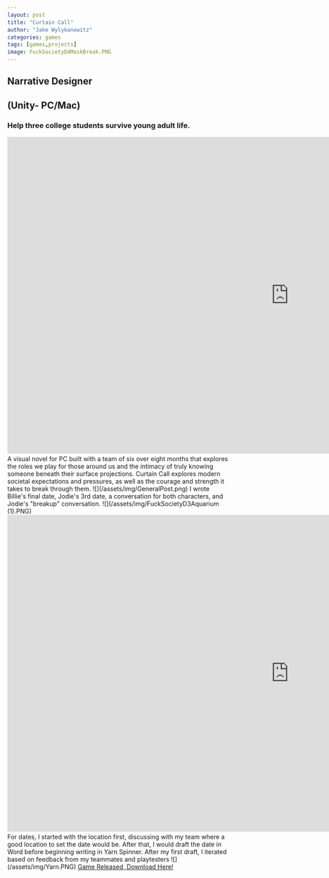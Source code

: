 ```yaml
---
layout: post
title: "Curtain Call"
author: "Jake Wylykanowitz"
categories: games
tags: [games,projects]
image: FuckSocietyD4MaskBreak.PNG
---
```


## Narrative Designer
## (Unity- PC/Mac)
### Help three college students survive young adult life.
<iframe width="1280" height="720" src="https://www.youtube.com/embed/3Ahd_w9RJFk" title="Curtain Call Trailer" frameborder="0" allow="accelerometer; autoplay; clipboard-write; encrypted-media; gyroscope; picture-in-picture; web-share" allowfullscreen></iframe>
A visual novel for PC built with a team of six over eight months that explores the roles we play for those around us and the intimacy of truly knowing someone beneath their surface projections. Curtain Call explores modern societal expectations and pressures, as well as the courage and strength it takes to break through them.
![](/assets/img/GeneralPost.png)
I wrote Billie's final date, Jodie's 3rd date,  a conversation for both characters, and Jodie's "breakup" conversation.
![](/assets/img/FuckSocietyD3Aquarium (1).PNG)
<iframe width="1280" height="720" src="https://www.youtube.com/embed/dVwN30v0fDA" title="Curtain Call- Jodie Date 3" frameborder="0" allow="accelerometer; autoplay; clipboard-write; encrypted-media; gyroscope; picture-in-picture; web-share" allowfullscreen></iframe>
For dates, I started with the location first, discussing with my team where a good location to set the date would be. After that, I would draft the date in Word before beginning writing in Yarn Spinner. After my first draft, I iterated based on feedback from my teammates and playtesters
![](/assets/img/Yarn.PNG)
<a href = "https://store.steampowered.com/app/1839180/Curtain_Call/">Game Released, Download Here!</a>
